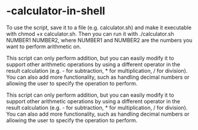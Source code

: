 # -calculator-in-shell



To use the script, save it to a file (e.g. calculator.sh) and make it executable with chmod +x calculator.sh. Then you can run it with ./calculator.sh NUMBER1 NUMBER2, where NUMBER1 and NUMBER2 are the numbers you want to perform arithmetic on.

This script can only perform addition, but you can easily modify it to support other arithmetic operations by using a different operator in the result calculation (e.g. - for subtraction, * for multiplication, / for division). You can also add more functionality, such as handling decimal numbers or allowing the user to specify the operation to perform.


This script can only perform addition, but you can easily modify it to support other arithmetic operations by using a different operator in the result calculation (e.g. - for subtraction, * for multiplication, / for division). You can also add more functionality, such as handling decimal numbers or allowing the user to specify the operation to perform.
